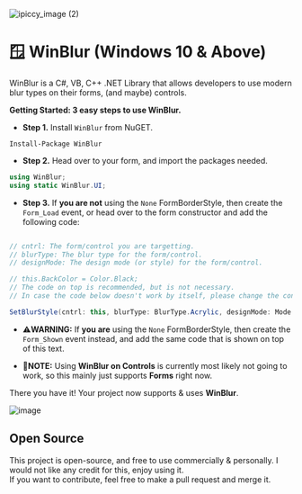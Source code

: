 ![ipiccy_image (2)](https://user-images.githubusercontent.com/84229419/210152610-2e2dcac6-a9de-4b8d-97fd-c0b16340cf95.jpg)
# 🪟 WinBlur (Windows 10 & Above)
WinBlur is a C#, VB, C++ .NET Library that allows developers to use modern blur types on their forms, (and maybe) controls.

**Getting Started: __3 easy steps__ to use WinBlur.**

- **Step 1.** Install `WinBlur` from NuGET.

```
Install-Package WinBlur
```

- **Step 2.** Head over to your form, and import the packages needed.

```cs
using WinBlur;
using static WinBlur.UI;
```

- **Step 3.** If **you are not** using the `None` FormBorderStyle, then create the `Form_Load` event, or head over to the form constructor and add the following code:

```cs

// cntrl: The form/control you are targetting.
// blurType: The blur type for the form/control.
// designMode: The design mode (or style) for the form/control.

// this.BackColor = Color.Black;
// The code on top is recommended, but is not necessary.
// In case the code below doesn't work by itself, please change the control/form BackColor to Black/White.

SetBlurStyle(cntrl: this, blurType: BlurType.Acrylic, designMode: Mode.DarkMode);
```

- ⚠️**WARNING:** If **you are** using the `None` FormBorderStyle, then create the `Form_Shown` event instead, and add the same code that is shown on top of this text.

- 📝**NOTE:** Using **WinBlur on Controls** is currently most likely not going to work, so this mainly just supports **Forms** right now.

There you have it!
Your project now supports & uses **WinBlur**.

![image](https://user-images.githubusercontent.com/84229419/210150565-e05c47d0-7a63-4381-8cb2-5ba9ed278ffa.png)

## Open Source

This project is open-source, and free to use commercially & personally. I would not like any credit for this, enjoy using it.\
If you want to contribute, feel free to make a pull request and merge it.
